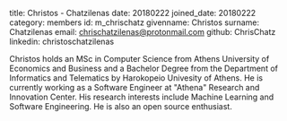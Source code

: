 title: Christos - Chatzilenas 
date: 20180222 
joined_date: 20180222 
category: members 
id: m_chrischatz 
givenname: Christos 
surname: Chatzilenas 
email: chrischatzilenas@protonmail.com 
github: ChrisChatz
linkedin: christoschatzilenas

Christos holds an MSc in Computer Science from Athens University of Economics and Business and 
a Bachelor Degree from the Department of Informatics and Telematics by Harokopeio Univesity of Athens. 
He is currently working as a Software Engineer at "Athena" Research and Innovation Center. 
His research interests include Machine Learning and Software Engineering. 
He is also an open source enthusiast.
